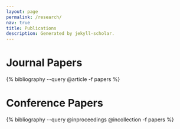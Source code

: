```yaml
---
layout: page
permalink: /research/
nav: true
title: Publications
description: Generated by jekyll-scholar.
---
```


# Journal Papers

<div class="publications">
{% bibliography --query @article -f papers %}
</div>

# Conference Papers

<div class="publications">
{% bibliography --query @inproceedings @incollection -f papers %}
</div>